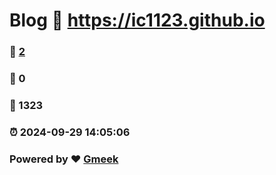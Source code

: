 # Blog :link: https://ic1123.github.io 
### :page_facing_up: [2](https://ic1123.github.io/tag.html) 
### :speech_balloon: 0 
### :hibiscus: 1323 
### :alarm_clock: 2024-09-29 14:05:06 
### Powered by :heart: [Gmeek](https://github.com/Meekdai/Gmeek)
